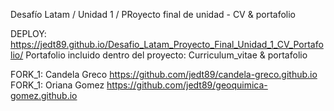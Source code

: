 Desafío Latam / Unidad 1 / PRoyecto final de unidad -  CV & portafolio

DEPLOY: https://jedt89.github.io/Desafio_Latam_Proyecto_Final_Unidad_1_CV_Portafolio/
Portafolio incluido dentro del proyecto: Curriculum_vitae & portafolio

FORK_1: Candela Greco https://github.com/jedt89/candela-greco.github.io
FORK_1: Oriana Gomez https://github.com/jedt89/geoquimica-gomez.github.io

